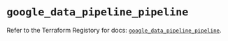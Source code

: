 # `google_data_pipeline_pipeline`

Refer to the Terraform Registory for docs: [`google_data_pipeline_pipeline`](https://registry.terraform.io/providers/hashicorp/google/5.10.0/docs/resources/data_pipeline_pipeline).

